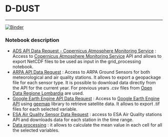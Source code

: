 # D-DUST
---
[![Binder](https://mybinder.org/badge_logo.svg)](https://mybinder.org/v2/gh/opengeolab/D-DUST.git/WP2)
### Notebook description
- [ADS API Data Request - Copernicus Atmosphere Monitoring Service](https://github.com/opengeolab/D-DUST/blob/WP2/ADS_API_Copernicus.ipynb) : Access to [Copernicus Atmosphere Monitoring Service](https://atmosphere.copernicus.eu/data) API and allows to export NetCDF files to be used as input in the grid_processing notebook.
- [ARPA API Data Request](https://github.com/opengeolab/D-DUST/blob/WP2/ARPA_API_ground_sensors.ipynb) : Access to ARPA Ground Sensors for both meteorological and air quality stations. It allows to export a geopackage file for each sensor type. It is possible to download data directly from the API for the current year. For previous years .csv files from [Open Data Regione Lombardia](https://www.dati.lombardia.it/) are used.
- [Google Earth Engine API Data Request](https://github.com/opengeolab/D-DUST/blob/WP2/GEE_API.ipynb) : Access to [Google Earth Engine API](https://developers.google.com/earth-engine/datasets) using [geemap](https://geemap.org/) library to retrieve satellite data. It allows to export .tif files for each selected variable.
- [ESA Air Quality Sensor Data Request](https://github.com/opengeolab/D-DUST/blob/WP2/AQ_ESA_Stations.ipynb) : access to ESA Air Quality stations API and downloads data for each station in the time range.
- [Data processing](https://github.com/opengeolab/D-DUST/blob/WP2/grid_processing.ipynb) : it allows to calculate the mean value in each cell for all the selected variables.

